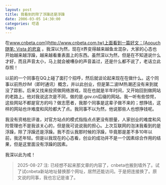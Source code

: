 ```yaml
---
layout: post
title: 我看到的除了浮躁还是浮躁
date: 2006-03-05 14:30:00
categories: 呓语
tags: 
---
```


在[www.cnbeta.com](http://www.cnbeta.com.tw)上面看到一篇好文：[Aoouch 随笔: Vista 的悲哀](https://www.cnbeta.com.tw/articles/10504.htm) 。我深以为然，现在it界变得越来越鱼龙混杂，大家的心态也开始越来越浮躁，越来越看重表面上的东西。虽然深以为然，但是在不知道说什么才好，而且声音太小，马上就会被嘈杂的声音盖过，还是什么都不说了，老话立此存照！

以前的一个同事在QQ上碰了面打个招呼，然后就谈论起来现在在做什么。这个同事以前热炒IM（即时通讯）概念，并以此创业，但是第二波IM热潮还没有来到就没了踪影。后来又找来投资做网络游戏，现在也就是半年时间，又开始回到做网站的老路上。他对我说这次是不同，做的是.gov.cn后缀的网站。我一听有些惊愕，这些网站不都是官方的吗？做志愿者，我那个同事是这辈子做不来的；想挣钱，这样的网站也许难度和风险都大了点。我同事不以为然，他说那些人也想挣钱呢。

我没有资格批评谁，对官方站点的模式指指点点更没有胆量，人家创业的难度和风险管理也不是我该关心的，但是我可说说我的担心。上次互联网的泡沫我看到的是浮躁，除了浮躁还是浮躁。我不否认我那时候的浮躁，毕竟那是差不多10年以前，我还年轻。但是以我现在的心态看，创业的成功并不是一个因素综合作用的结果，但是这里面没有浮躁的因素。

我深以此为戒！

> 2025-08-27 注: 已经想不起来那文章的内容了，cnbeta也搬到墙外了。试了试cnbeta新站地址替换那个网址，居然还能访问。于是把连接换了。原文说的同事，我也忘记是谁了。